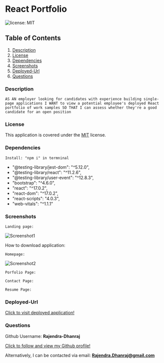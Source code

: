 # React Portfolio

![license: MIT](https://img.shields.io/badge/License-MIT-yellow.svg)



## Table of Contents

1. [Description](#description)
2. [License](#license)
3. [Dependencies](#dependencies)
4. [Screenshots](#screenshots)
5. [Deployed-Url](#deployed-Url)
6. [Questions](#questions)

### Description

`AS AN employer looking for candidates with experience building single-page applications
I WANT to view a potential employee's deployed React portfolio of work samples
SO THAT I can assess whether they're a good candidate for an open position`

### License

This application is covered under the [MIT](https://opensource.org/licenses/MIT) license.

### Dependencies

`Install: "npm i" in termninal` 


* "@testing-library/jest-dom": "^5.12.0",
* "@testing-library/react": "^11.2.6",
* "@testing-library/user-event": "^12.8.3",
* "bootstrap": "^4.6.0",
* "react": "^17.0.2",
* "react-dom": "^17.0.2",
* "react-scripts": "4.0.3",
* "web-vitals": "^1.1.1"

### Screenshots

`Landing page:`

![Screenshot1](./images/screenshot1.png)

How to download application:

`Homepage:`

![Screenshot2](./images/screenshot2.png)

`Porfolio Page:`

`Contact Page:`

`Resume Page:`

### Deployed-Url

[Click to visit deployed application!]()

### Questions

Github Username: **Rajendra-Dhanraj**

[Click to follow and view my Github profile!](https://github.com/Rajendra-Dhanraj)

Alternatively, I can be contacted via email: **Rajendra.Dhanraj@gmail.com**
